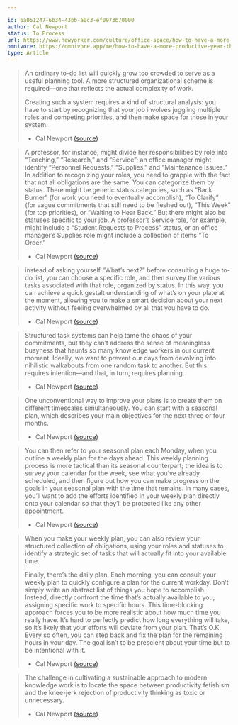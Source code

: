 ```yaml
---

id: 6a051247-6b34-43bb-a0c3-ef0973b70000
author: Cal Newport
status: To Process
url: https://www.newyorker.com/culture/office-space/how-to-have-a-more-productive-year
omnivore: https://omnivore.app/me/how-to-have-a-more-productive-year-the-new-yorker-18d57a8d3a6
type: Article
---
```



> An ordinary to-do list will quickly grow too crowded to serve as a useful planning tool. A more structured organizational scheme is required—one that reflects the actual complexity of work.
> 
> Creating such a system requires a kind of structural analysis: you have to start by recognizing that your job involves juggling multiple roles and competing priorities, and then make space for those in your system. 
> - Cal Newport [(source)](https://www.newyorker.com/culture/office-space/how-to-have-a-more-productive-year) 


> A professor, for instance, might divide her responsibilities by role into “Teaching,” “Research,” and “Service”; an office manager might identify “Personnel Requests,” “Supplies,” and “Maintenance Issues.” In addition to recognizing your roles, you need to grapple with the fact that not all obligations are the same. You can categorize them by status. There might be generic status categories, such as “Back Burner” (for work you need to eventually accomplish), “To Clarify” (for vague commitments that still need to be fleshed out), “This Week” (for top priorities), or “Waiting to Hear Back.” But there might also be statuses specific to your job. A professor’s Service role, for example, might include a “Student Requests to Process” status, or an office manager’s Supplies role might include a collection of items “To Order.” 
> - Cal Newport [(source)](https://www.newyorker.com/culture/office-space/how-to-have-a-more-productive-year) 


> instead of asking yourself “What’s next?” before consulting a huge to-do list, you can choose a specific role, and then survey the various tasks associated with that role, organized by status. In this way, you can achieve a quick gestalt understanding of what’s on your plate at the moment, allowing you to make a smart decision about your next activity without feeling overwhelmed by all that you have to do. 
> - Cal Newport [(source)](https://www.newyorker.com/culture/office-space/how-to-have-a-more-productive-year) 


> Structured task systems can help tame the chaos of your commitments, but they can’t address the sense of meaningless busyness that haunts so many knowledge workers in our current moment. Ideally, we want to prevent our days from devolving into nihilistic walkabouts from one random task to another. But this requires intention—and that, in turn, requires planning. 
> - Cal Newport [(source)](https://www.newyorker.com/culture/office-space/how-to-have-a-more-productive-year) 


> One unconventional way to improve your plans is to create them on different timescales simultaneously. You can start with a seasonal plan, which describes your main objectives for the next three or four months. 
> - Cal Newport [(source)](https://www.newyorker.com/culture/office-space/how-to-have-a-more-productive-year) 


> You can then refer to your seasonal plan each Monday, when you outline a weekly plan for the days ahead. This weekly planning process is more tactical than its seasonal counterpart; the idea is to survey your calendar for the week, see what you’ve already scheduled, and then figure out how you can make progress on the goals in your seasonal plan with the time that remains. In many cases, you’ll want to add the efforts identified in your weekly plan directly onto your calendar so that they’ll be protected like any other appointment. 
> - Cal Newport [(source)](https://www.newyorker.com/culture/office-space/how-to-have-a-more-productive-year) 


> When you make your weekly plan, you can also review your structured collection of obligations, using your roles and statuses to identify a strategic set of tasks that will actually fit into your available time.
> 
> Finally, there’s the daily plan. Each morning, you can consult your weekly plan to quickly configure a plan for the current workday. Don’t simply write an abstract list of things you hope to accomplish. Instead, directly confront the time that’s actually available to you, assigning specific work to specific hours. This time-blocking approach forces you to be more realistic about how much time you really have. It’s hard to perfectly predict how long everything will take, so it’s likely that your efforts will deviate from your plan. That’s O.K. Every so often, you can step back and fix the plan for the remaining hours in your day. The goal isn’t to be prescient about your time but to be intentional with it. 
> - Cal Newport [(source)](https://www.newyorker.com/culture/office-space/how-to-have-a-more-productive-year) 


> The challenge in cultivating a sustainable approach to modern knowledge work is to locate the space between productivity fetishism and the knee-jerk rejection of productivity thinking as toxic or unnecessary. 
> - Cal Newport [(source)](https://www.newyorker.com/culture/office-space/how-to-have-a-more-productive-year) 


